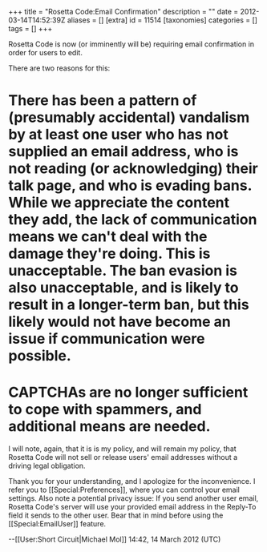 +++
title = "Rosetta Code:Email Confirmation"
description = ""
date = 2012-03-14T14:52:39Z
aliases = []
[extra]
id = 11514
[taxonomies]
categories = []
tags = []
+++

Rosetta Code is now (or imminently will be) requiring email confirmation in order for users to edit.

There are two reasons for this:

# There has been a pattern of (presumably accidental) vandalism by at least one user who has not supplied an email address, who is not reading (or acknowledging) their talk page, and who is evading bans. While we appreciate the content they add, the lack of communication means we can't deal with the damage they're doing. This is unacceptable. The ban evasion is also unacceptable, and is likely to result in a longer-term ban, but this likely would not have become an issue if communication were possible.
# CAPTCHAs are no longer sufficient to cope with spammers, and additional means are needed.

I will note, again, that it is is my policy, and will remain my policy, that Rosetta Code will not sell or release users' email addresses without a driving legal obligation.

Thank you for your understanding, and I apologize for the inconvenience. I refer you to [[Special:Preferences]], where you can control your email settings. Also note a potential privacy issue: If you send another user email, Rosetta Code's server will use your provided email address in the Reply-To field it sends to the other user. Bear that in mind before using the [[Special:EmailUser]] feature.

--[[User:Short Circuit|Michael Mol]] 14:42, 14 March 2012 (UTC)
